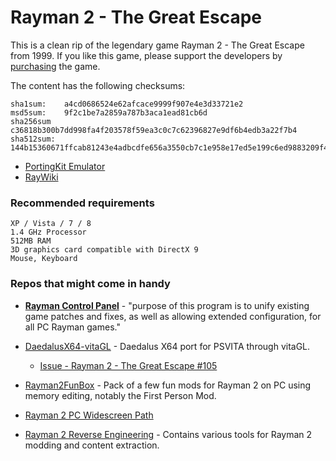 # Rayman 2 - The Great Escape

This is a clean rip of the legendary game Rayman 2 - The Great Escape from 1999.
If you like this game, please support the developers by [purchasing](https://store.ubi.com/upc/anz/rayman-2--the-great-escape/57062ec088a7e316728b465a.html) the game.

The content has the following checksums:
````
sha1sum:    a4cd0686524e62afcace9999f907e4e3d33721e2
msd5sum:    9f2c1be7a2859a787b3aca1ead81cb6d
sha256sum   c36818b300b7dd998fa4f203578f59ea3c0c7c62396827e9df6b4edb3a22f7b4
sha512sum:  144b15360671ffcab81243e4adbcdfe656a3550cb7c1e958e17ed5e199c6ed9883209f455f0247e98e7f249d32adf880b3bf0913b3eb22201a9af99f8207b0d3
````

- [PortingKit Emulator](https://portingkit.com/download)
- [RayWiki](https://raymanpc.com/wiki/en/Rayman_2)

### Recommended requirements
````
XP / Vista / 7 / 8
1.4 GHz Processor
512MB RAM
3D graphics card compatible with DirectX 9
Mouse, Keyboard
````

### Repos that might come in handy
- [**Rayman Control Panel**](https://github.com/RayCarrot/RayCarrot.RCP.Metro) - "purpose of this program is to unify existing game patches and fixes, as well as allowing extended configuration, for all PC Rayman games."

- [DaedalusX64-vitaGL](https://github.com/Rinnegatamante/DaedalusX64-vitaGL) - Daedalus X64 port for PSVITA through vitaGL.
  - [Issue - Rayman 2 - The Great Escape #105](https://github.com/Rinnegatamante/DaedalusX64-vitaGL-Compatibility/issues/105)
- [Rayman2FunBox](https://github.com/rtsonneveld/Rayman2FunBox) - Pack of a few fun mods for Rayman 2 on PC using memory editing, notably the First Person Mod.
- [Rayman 2 PC Widescreen Path](https://raymanpc.com/forum/viewtopic.php?t=21665)
- [Rayman 2 Reverse Engineering](https://github.com/szymski/Rayman2Lib) - Contains various tools for Rayman 2 modding and content extraction.
